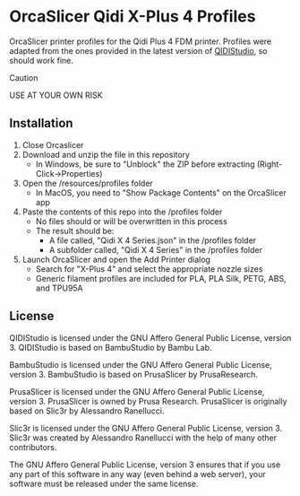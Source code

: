 # OrcaSlicer Qidi X-Plus 4 Profiles
OrcaSlicer printer profiles for the Qidi Plus 4 FDM printer.  Profiles were adapted from the ones provided in the latest version of [QIDIStudio](https://github.com/QIDITECH/QIDIStudio), so should work fine.  
> [!CAUTION]
> USE AT YOUR OWN RISK

## Installation
1. Close Orcaslicer
2. Download and unzip the file in this repository
   - In Windows, be sure to "Unblock" the ZIP before extracting (Right-Click->Properties)
3. Open the /resources/profiles folder
   - In MacOS, you need to "Show Package Contents" on the OrcaSlicer app
4. Paste the contents of this repo into the /profiles folder
   - No files should or will be overwritten in this process
   - The result should be:
     - A file called, "Qidi X 4 Series.json" in the /profiles folder
     - A subfolder called, "Qidi X 4 Series" in the /profiles folder
6. Launch OrcaSlicer and open the Add Printer dialog
   - Search for "X-Plus 4" and select the appropriate nozzle sizes
   - Generic filament profiles are included for PLA, PLA Silk, PETG, ABS, and TPU95A

## License
QIDIStudio is licensed under the GNU Affero General Public License, version 3. QIDIStudio is based on BambuStudio by Bambu Lab.

BambuStudio is licensed under the GNU Affero General Public License, version 3. BambuStudio is based on PrusaSlicer by PrusaResearch.

PrusaSlicer is licensed under the GNU Affero General Public License, version 3. PrusaSlicer is owned by Prusa Research. PrusaSlicer is originally based on Slic3r by Alessandro Ranellucci.

Slic3r is licensed under the GNU Affero General Public License, version 3. Slic3r was created by Alessandro Ranellucci with the help of many other contributors.

The GNU Affero General Public License, version 3 ensures that if you use any part of this software in any way (even behind a web server), your software must be released under the same license.
